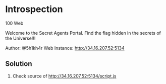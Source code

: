 # Introspection

100
Web

Welcome to the Secret Agents Portal. Find the flag hidden in the secrets of the Universe!!!

Author: @5h1kh4r
Web Instance: <http://34.16.207.52:5134>

## Solution

1. Check source of <http://34.16.207.52:5134/script.js>
